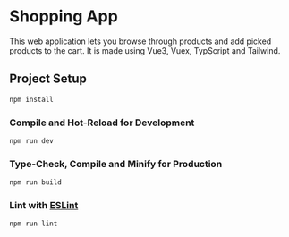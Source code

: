 # Shopping App

This web application lets you browse through products and add picked products to the cart. It is made using Vue3, Vuex, TypScript and Tailwind.

## Project Setup

```sh
npm install
```

### Compile and Hot-Reload for Development

```sh
npm run dev
```

### Type-Check, Compile and Minify for Production

```sh
npm run build
```

### Lint with [ESLint](https://eslint.org/)

```sh
npm run lint
```
